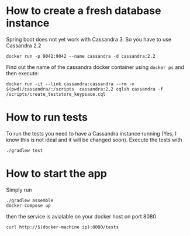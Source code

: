 # How to create a fresh database instance
Spring boot does not yet work with Cassandra 3. So you have to use Cassandra 2.2


```
docker run -p 9042:9042 --name cassandra -d cassandra:2.2
```

Find out the name of the cassandra docker container using `docker ps` and then execute:

```
docker run -it --link cassandra:cassandra --rm -v $(pwd)/cassandra/:/scripts  cassandra:2.2 cqlsh cassandra -f /scripts/create_teststore_keypsace.cql
```

# How to run tests
To run the tests you need to have a Cassandra instance running (Yes, I know this is not ideal and it will be changed soon).
Execute the tests with

```
./gradlew test
````

# How to start the app
Simply run
```
./gradlew assemble
docker-compose up
```
then the service is avialable on your docker host on port 8080

```
curl http://$(docker-machine ip):8080/tests
```
